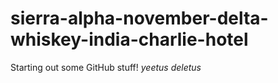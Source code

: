 # sierra-alpha-november-delta-whiskey-india-charlie-hotel
Starting out some GitHub stuff!
*yeetus deletus*
